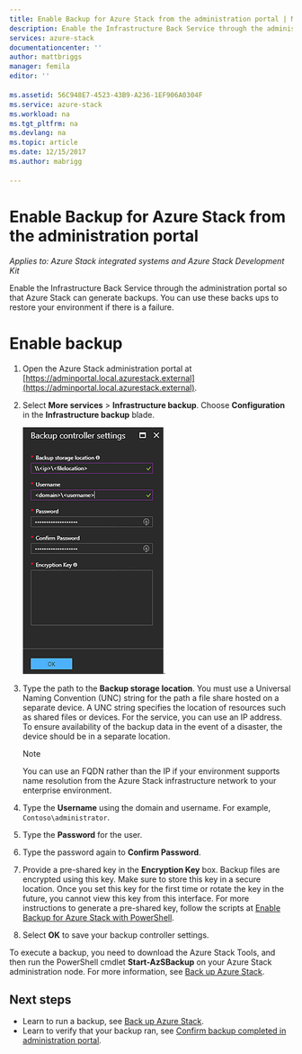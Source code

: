 ```yaml
---
title: Enable Backup for Azure Stack from the administration portal | Microsoft Docs
description: Enable the Infrastructure Back Service through the administration portal so that Azure Stack can be restored if there is a failure.
services: azure-stack
documentationcenter: ''
author: mattbriggs
manager: femila
editor: ''

ms.assetid: 56C948E7-4523-43B9-A236-1EF906A0304F
ms.service: azure-stack
ms.workload: na
ms.tgt_pltfrm: na
ms.devlang: na
ms.topic: article
ms.date: 12/15/2017
ms.author: mabrigg

---
```

# Enable Backup for Azure Stack from the administration portal

*Applies to: Azure Stack integrated systems and Azure Stack Development Kit*

Enable the Infrastructure Back Service through the administration portal so that Azure Stack can generate backups. You can use these backs ups to restore your environment if there is a failure.

# Enable backup

1. Open the Azure Stack administration portal at [https://adminportal.local.azurestack.external](https://adminportal.local.azurestack.external).
2. Select **More services** > **Infrastructure backup**. Choose **Configuration** in the **Infrastructure backup** blade.

    ![Azure Stack - Backup controller settings](media\azure-stack-backup\azure-stack-backup-settings.png).

3. Type the path to the **Backup storage location**. You must use a Universal Naming Convention (UNC) string for the path a file share hosted on a separate device. A UNC string specifies the location of resources such as shared files or devices. For the service, you can use an IP address. To ensure availability of the backup data in the event of a disaster, the  device should be in a separate location.
    > [!Note]  
    > You can use an FQDN rather than the IP if your environment supports name resolution from the Azure Stack infrastructure network to your enterprise environment.
4. Type the **Username** using the domain and username. For example, `Contoso\administrator`.
5. Type the **Password** for the user.
5. Type the password again to **Confirm Password**.
6. Provide a pre-shared key in the **Encryption Key** box. Backup files are encrypted using this key. Make sure to store this key in a secure location. Once you set this key for the first time or rotate the key in the future, you cannot view this key from this interface. For more instructions to generate a pre-shared key, follow the scripts at [Enable Backup for Azure Stack with PowerShell](azure-stack-backup-enable-backup-powershell.md#generate-a-new-encryption-key). 
7. Select **OK** to save your backup controller settings.

To execute a backup, you need to download the Azure Stack Tools, and then run the PowerShell cmdlet **Start-AzSBackup** on your Azure Stack administration node. For more information, see [Back up Azure Stack](azure-stack-backup-back-up-azure-stack.md ).

## Next steps

 - Learn to run a backup, see [Back up Azure Stack](azure-stack-backup-back-up-azure-stack.md ).
- Learn to verify that your backup ran, see [Confirm backup completed in administration portal](azure-stack-backup-back-up-azure-stack.md ).